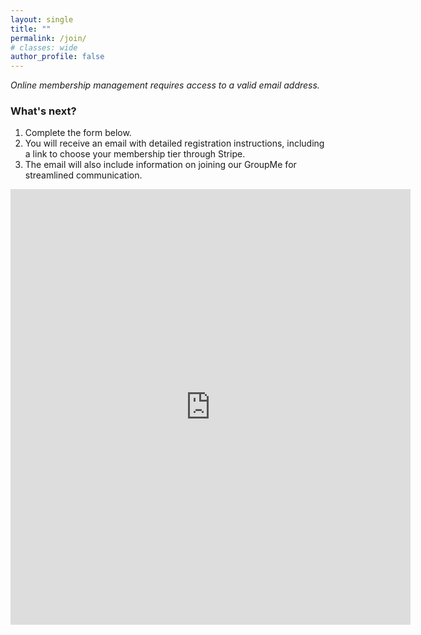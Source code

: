 ```yaml
---
layout: single
title: ""
permalink: /join/
# classes: wide
author_profile: false
---
```


*Online membership management requires access to a valid email address.*

### What's next?

1. Complete the form below.
2. You will receive an email with detailed registration instructions, including a link to choose your membership tier through Stripe.
3. The email will also include information on joining our GroupMe for streamlined communication.

<iframe src="https://docs.google.com/forms/d/e/1FAIpQLSfu7rYMMFrQ0RWCAnIlh2ek9uYj7499I3sQzjqPzJk9hH7LMg/viewform?embedded=true" width="640" height="697" frameborder="0" marginheight="0" marginwidth="0">Loading…</iframe>
